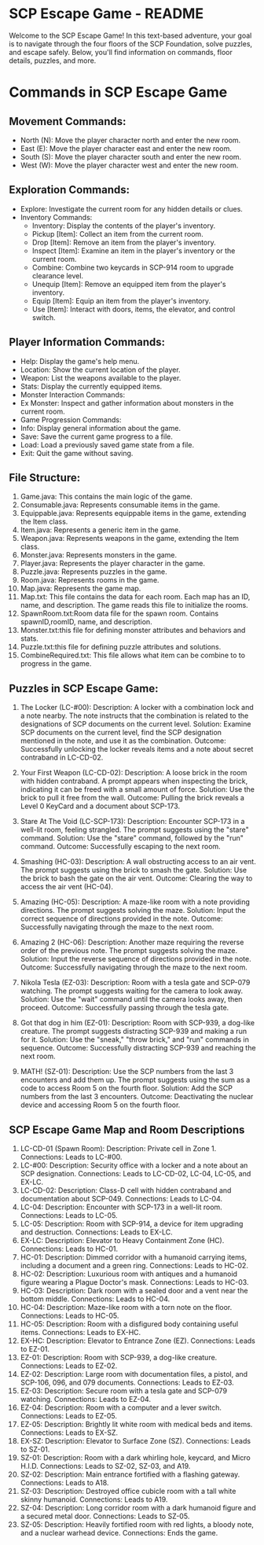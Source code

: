 # SCP Escape Game - README
Welcome to the SCP Escape Game! In this text-based adventure, your goal is to navigate through the four floors of the SCP Foundation, solve puzzles, and escape safely. Below, you'll find information on commands, floor details, puzzles, and more.

# Commands in SCP Escape Game
## Movement Commands:
- North (N): Move the player character north and enter the new room.
- East (E): Move the player character east and enter the new room.
- South (S): Move the player character south and enter the new room.
- West (W): Move the player character west and enter the new room.

## Exploration Commands:
- Explore: Investigate the current room for any hidden details or clues.
- Inventory Commands:
  - Inventory: Display the contents of the player's inventory.
  - Pickup [Item]: Collect an item from the current room.
  - Drop [Item]: Remove an item from the player's inventory.
  - Inspect [Item]: Examine an item in the player's inventory or the current room.
  - Combine: Combine two keycards in SCP-914 room to upgrade clearance level.
  - Unequip [Item]: Remove an equipped item from the player's inventory.
  - Equip [Item]: Equip an item from the player's inventory.
  - Use [Item]: Interact with doors, items, the elevator, and control switch.

## Player Information Commands:
- Help: Display the game's help menu.
- Location: Show the current location of the player.
- Weapon: List the weapons available to the player.
- Stats: Display the currently equipped items.
- Monster Interaction Commands:
- Ex Monster: Inspect and gather information about monsters in the current room.
- Game Progression Commands:
- Info: Display general information about the game.
- Save: Save the current game progress to a file.
- Load: Load a previously saved game state from a file.
- Exit: Quit the game without saving.

## File Structure:
1. Game.java: This contains the main logic of the game.
2. Consumable.java: Represents consumable items in the game.
3. Equippable.java: Represents equippable items in the game, extending the Item class.
4. Item.java: Represents a generic item in the game.
5. Weapon.java: Represents weapons in the game, extending the Item class.
6. Monster.java: Represents monsters in the game.
7. Player.java: Represents the player character in the game.
8. Puzzle.java: Represents puzzles in the game.
9. Room.java: Represents rooms in the game.
10. Map.java: Represents the game map.
11. Map.txt: This file contains the data for each room. Each map has an ID, name, and description. The game reads this file to initialize the rooms.
12. SpawnRoom.txt:Room data file for the spawn room. Contains spawnID,roomID, name, and description. 
13. Monster.txt:this file for defining monster attributes and behaviors and stats.
14. Puzzle.txt:this file for defining puzzle attributes and solutions. 
15. CombineRequired.txt: This file allows what item can be combine to to progress in the game.

## Puzzles in SCP Escape Game:
1. The Locker (LC-#00):
Description: A locker with a combination lock and a note nearby. The note instructs that the combination is related to the designations of SCP documents on the current level.
Solution: Examine SCP documents on the current level, find the SCP designation mentioned in the note, and use it as the combination.
Outcome: Successfully unlocking the locker reveals items and a note about secret contraband in LC-CD-02.

2. Your First Weapon (LC-CD-02):
Description: A loose brick in the room with hidden contraband. A prompt appears when inspecting the brick, indicating it can be freed with a small amount of force.
Solution: Use the brick to pull it free from the wall.
Outcome: Pulling the brick reveals a Level 0 KeyCard and a document about SCP-173.

3. Stare At The Void (LC-SCP-173):
Description: Encounter SCP-173 in a well-lit room, feeling strangled. The prompt suggests using the "stare" command.
Solution: Use the "stare" command, followed by the "run" command.
Outcome: Successfully escaping to the next room.

4. Smashing (HC-03):
Description: A wall obstructing access to an air vent. The prompt suggests using the brick to smash the gate.
Solution: Use the brick to bash the gate on the air vent.
Outcome: Clearing the way to access the air vent (HC-04).

5. Amazing (HC-05):
Description: A maze-like room with a note providing directions. The prompt suggests solving the maze.
Solution: Input the correct sequence of directions provided in the note.
Outcome: Successfully navigating through the maze to the next room.

6. Amazing 2 (HC-06):
Description: Another maze requiring the reverse order of the previous note. The prompt suggests solving the maze.
Solution: Input the reverse sequence of directions provided in the note.
Outcome: Successfully navigating through the maze to the next room.

7. Nikola Tesla (EZ-03):
Description: Room with a tesla gate and SCP-079 watching. The prompt suggests waiting for the camera to look away.
Solution: Use the "wait" command until the camera looks away, then proceed.
Outcome: Successfully passing through the tesla gate.

8. Got that dog in him (EZ-01):
Description: Room with SCP-939, a dog-like creature. The prompt suggests distracting SCP-939 and making a run for it.
Solution: Use the "sneak," "throw brick," and "run" commands in sequence.
Outcome: Successfully distracting SCP-939 and reaching the next room.

9. MATH! (SZ-01):
Description: Use the SCP numbers from the last 3 encounters and add them up. The prompt suggests using the sum as a code to access Room 5 on the fourth floor.
Solution: Add the SCP numbers from the last 3 encounters.
Outcome: Deactivating the nuclear device and accessing Room 5 on the fourth floor.

## SCP Escape Game Map and Room Descriptions
1. LC-CD-01 (Spawn Room):
Description: Private cell in Zone 1.
Connections: Leads to LC-#00.
2. LC-#00:
Description: Security office with a locker and a note about an SCP designation.
Connections: Leads to LC-CD-02, LC-04, LC-05, and EX-LC.
3. LC-CD-02:
Description: Class-D cell with hidden contraband and documentation about SCP-049.
Connections: Leads to LC-04.
4. LC-04:
Description: Encounter with SCP-173 in a well-lit room.
Connections: Leads to LC-05.
5. LC-05:
Description: Room with SCP-914, a device for item upgrading and destruction.
Connections: Leads to EX-LC.
6. EX-LC:
Description: Elevator to Heavy Containment Zone (HC).
Connections: Leads to HC-01.
7. HC-01:
Description: Dimmed corridor with a humanoid carrying items, including a document and a green ring.
Connections: Leads to HC-02.
8. HC-02:
Description: Luxurious room with antiques and a humanoid figure wearing a Plague Doctor's mask.
Connections: Leads to HC-03.
9. HC-03:
Description: Dark room with a sealed door and a vent near the bottom middle.
Connections: Leads to HC-04.
10. HC-04:
Description: Maze-like room with a torn note on the floor.
Connections: Leads to HC-05.
11. HC-05:
Description: Room with a disfigured body containing useful items.
Connections: Leads to EX-HC.
12. EX-HC:
Description: Elevator to Entrance Zone (EZ).
Connections: Leads to EZ-01.
13. EZ-01:
Description: Room with SCP-939, a dog-like creature.
Connections: Leads to EZ-02.
14. EZ-02:
Description: Large room with documentation files, a pistol, and SCP-106, 096, and 079 documents.
Connections: Leads to EZ-03.
15. EZ-03:
Description: Secure room with a tesla gate and SCP-079 watching.
Connections: Leads to EZ-04.
16. EZ-04:
Description: Room with a computer and a lever switch.
Connections: Leads to EZ-05.
17. EZ-05:
Description: Brightly lit white room with medical beds and items.
Connections: Leads to EX-SZ.
18. EX-SZ:
Description: Elevator to Surface Zone (SZ).
Connections: Leads to SZ-01.
19. SZ-01:
Description: Room with a dark whirling hole, keycard, and Micro H.I.D.
Connections: Leads to SZ-02, SZ-03, and A19.
20. SZ-02:
Description: Main entrance fortified with a flashing gateway.
Connections: Leads to A18.
21. SZ-03:
Description: Destroyed office cubicle room with a tall white skinny humanoid.
Connections: Leads to A19.
22. SZ-04:
Description: Long corridor room with a dark humanoid figure and a secured metal door.
Connections: Leads to SZ-05.
23. SZ-05:
Description: Heavily fortified room with red lights, a bloody note, and a nuclear warhead device.
Connections: Ends the game.


